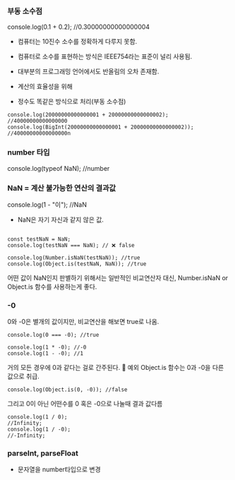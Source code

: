 ### 부동 소수점

console.log(0.1 + 0.2); //0.30000000000000004

- 컴퓨터는 10진수 소수를 정확하게 다루지 못함.
- 컴퓨터로 소수를 표현하는 방식은 IEEE754라는 표준이 널리 사용됨.
- 대부분의 프로그래밍 언어에서도 반올림의 오차 존재함.
- 계산의 효율성을 위해

- 정수도 똑같은 방식으로 처리(부동 소수점)

```
console.log(20000000000000001 + 20000000000000002);
//40000000000000000
console.log(BigInt(20000000000000001 + 20000000000000002));
//40000000000000000n
```

### number 타입

console.log(typeof NaN); //number

### NaN = 계산 불가능한 연산의 결과값

console.log(1 - "이"); //NaN

- NaN은 자기 자신과 같지 않은 값.

```

const testNaN = NaN;
console.log(testNaN === NaN); // ❌ false

console.log(Number.isNaN(testNaN)); //true
console.log(Object.is(testNaN, NaN)); //true

```

어떤 값이 NaN인지 판별하기 위해서는 일반적인 비교연산자 대신, Number.isNaN or Object.is 함수를 사용하는게 좋다.

### -0

0와 -0은 별개의 값이지만, 비교연산을 해보면 true로 나옴.

```
console.log(0 === -0); //true

console.log(1 * -0); //-0
console.log(1 - -0); //1

```

거의 모든 경우에 0과 같다는 걸로 간주된다.
📛 예외 Object.is 함수는 0과 -0을 다른 값으로 취급.

```
console.log(Object.is(0, -0)); //false

```

그리고 0이 아닌 어떤수를 0 혹은 -0으로 나눌때 결과 값다름

```
console.log(1 / 0);
//Infinity;
console.log(1 / -0);
//-Infinity;
```

### parseInt, parseFloat

- 문자열을 number타입으로 변경
